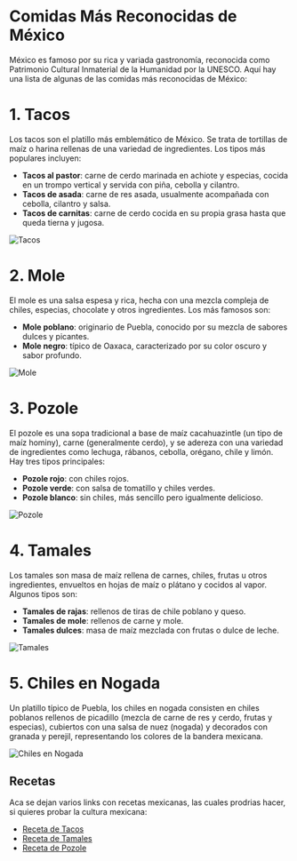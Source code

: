# Comidas Más Reconocidas de México

México es famoso por su rica y variada gastronomía, reconocida como Patrimonio Cultural Inmaterial de la Humanidad por la UNESCO. Aquí hay una lista de algunas de las comidas más reconocidas de México:

# 1. Tacos
Los tacos son el platillo más emblemático de México. Se trata de tortillas de maíz o harina rellenas de una variedad de ingredientes. Los tipos más populares incluyen:
- **Tacos al pastor**: carne de cerdo marinada en achiote y especias, cocida en un trompo vertical y servida con piña, cebolla y cilantro.
- **Tacos de asada**: carne de res asada, usualmente acompañada con cebolla, cilantro y salsa.
- **Tacos de carnitas**: carne de cerdo cocida en su propia grasa hasta que queda tierna y jugosa.

![Tacos](https://backyardtaco.com/wp-content/uploads/2023/04/BackyardTaco_Are-Tacos-Mexican_Featured.jpg "Tacos")

# 2. Mole
El mole es una salsa espesa y rica, hecha con una mezcla compleja de chiles, especias, chocolate y otros ingredientes. Los más famosos son:
- **Mole poblano**: originario de Puebla, conocido por su mezcla de sabores dulces y picantes.
- **Mole negro**: típico de Oaxaca, caracterizado por su color oscuro y sabor profundo.

![](https://assets.tmecosys.com/image/upload/t_web767x639/img/recipe/ras/Assets/76245CFF-9CA1-49B7-844C-2776FAA5A1A0/Derivates/EB37A5A4-FBCB-45C7-B8A2-7E87667439A8.jpg "Mole")

# 3. Pozole
El pozole es una sopa tradicional a base de maíz cacahuazintle (un tipo de maíz hominy), carne (generalmente cerdo), y se adereza con una variedad de ingredientes como lechuga, rábanos, cebolla, orégano, chile y limón. Hay tres tipos principales:
- **Pozole rojo**: con chiles rojos.
- **Pozole verde**: con salsa de tomatillo y chiles verdes.
- **Pozole blanco**: sin chiles, más sencillo pero igualmente delicioso.

![](https://cdn.nutritionstudies.org/wp-content/uploads/2023/10/red-posole-with-mushroom-1024x683.jpg "Pozole")

# 4. Tamales
Los tamales son masa de maíz rellena de carnes, chiles, frutas u otros ingredientes, envueltos en hojas de maíz o plátano y cocidos al vapor. Algunos tipos son:
- **Tamales de rajas**: rellenos de tiras de chile poblano y queso.
- **Tamales de mole**: rellenos de carne y mole.
- **Tamales dulces**: masa de maíz mezclada con frutas o dulce de leche.

![](https://cdn.aarp.net/content/dam/aarp/food/recipes/2017/12/1140-tamales-stack-food-gods-esp.jpg "Tamales")

# 5. Chiles en Nogada
Un platillo típico de Puebla, los chiles en nogada consisten en chiles poblanos rellenos de picadillo (mezcla de carne de res y cerdo, frutas y especias), cubiertos con una salsa de nuez (nogada) y decorados con granada y perejil, representando los colores de la bandera mexicana.

![](https://www.aceitesdeolivadeespana.com/sites/default/files/recetas/chiles_en_nogada.jpeg "Chiles en Nogada")

## Recetas

Aca se dejan varios links con recetas mexicanas, las cuales prodrias hacer, si quieres probar la cultura mexicana:

- [Receta de Tacos](https://www.pequerecetas.com/receta/receta-de-tacos-mexicanos-caseros/)
- [Receta de Tamales](https://www.comedera.com/receta-tamales-mexicanos/)
- [Receta de Pozole](https://www.paulinacocina.net/pozole-rojo/28500)
